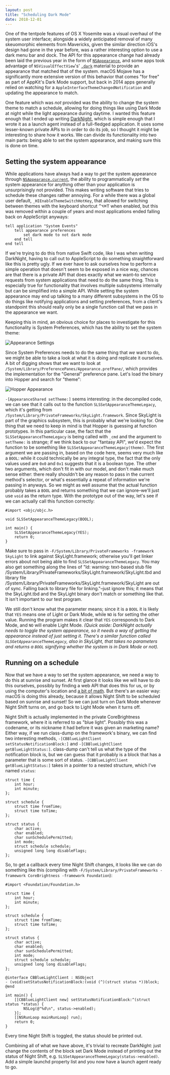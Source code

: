 ```yaml
---
layout: post
title: "Scheduling Dark Mode"
date: 2018-12-01
---
```


One of the tentpole features of OS X Yosemite was a visual overhaul of the system user interface; alongside a widely anticipated removal of many skeuomorphic elements from Mavericks, given the similar direction iOS's design had gone in the year before, was a rather interesting option to use a dark menu bar and dock. The API for this appearance change had already been laid the previous year in the form of [`NSAppearance`](https://developer.apple.com/documentation/appkit/nsappearance), and some apps took advantage of `NSVisualEffectView`'s' [`.dark`](https://developer.apple.com/documentation/appkit/nsvisualeffectview/material/dark) material to provide an appearance that matched that of the system. macOS Mojave has a significantly more extensive version of this behavior that comes "for free" as part of AppKit's Dark Mode support, but back in 2014  apps generally relied on watching for a `AppleInterfaceThemeChangedNotification` and updating the appearance to match.

One feature which was *not* provided was the ability to change the system theme to match a schedule, allowing for doing things like using Dark Mode at night while the light appearance during daytime. I wanted this feature enough that I ended up writing [DarkNight](https://github.com/saagarjha/DarkNight), which is simple enough that I wrote it as a launch agent instead of a full-fledged application. It uses some lesser-known private APIs to in order to do its job, so I thought it might be interesting to share how it works. We can divide its functionality into two main parts: being able to set the system appearance, and making sure this is done on time.

## Setting the system appearance

While applications have always had a way to *get* the system appearance through [`NSAppearance.current`](https://developer.apple.com/documentation/appkit/nsappearance/1531945-current), the ability to programmatically *set* the system appearance for anything other than your application is unsurprisingly not provided. This makes writing software that tries to schedule these changes rather annoying. For a while there was a global user default, `_HIEnableThemeSwitchHotKey`, that allowed for switching between themes with the keyboard shortcut <kbd>^⌥⌘T</kbd> when enabled, but this was removed within a couple of years and most applications ended falling back on AppleScript anyways:

```applescript
tell application "System Events"
	tell appearance preferences
		set dark mode to not dark mode
	end tell
end tell
```

If we're trying to do this from native Swift code, like I was when writing DarkNight, having to call out to AppleScript to do something straightforward like this is pretty ugly. If we ever have to ask ourselves how to perform a simple operation that doesn't seem to be exposed in a nice way, chances are that there is a private API that does exactly what we want–to service requests from system applications that need to do the same thing. This is especially true for functionality that involves multiple subsystems internally but can be simplified into a simple API. While setting the system appearance may end up talking to a many different subsystems in the OS to do things like notifying applications and setting preferences, from a client's standpoint this should really only be a single function call that we pass in the appearance we want.

Keeping this in mind, an obvious choice for places to investigate for this functionality is System Preferences, which has the ability to set the system theme:

![Appearance Settings](AppearanceSettings.png)

Since System Preferences needs to do the same thing that *we* want to do, we might be able to take a look at what it is doing and replicate it ourselves. A bit of digging shows that we want to look at `/System/Library/PreferencePanes/Appearance.prefPane/`, which provides the implementation for the "General" preference pane. Let's load the binary into Hopper and search for "theme":

![Hopper Appearance](HopperAppearance.png)

`-[AppearanceShared setTheme:]` seems interesting: in the decompiled code, we can see that it calls out to the function `SLSSetAppearanceThemeLegacy`, which it's getting from `/System/Library/PrivateFrameworks/SkyLight.framework`. Since SkyLight is part of the graphics subsystem, this is probably what we're looking for. One thing that we need to keep in mind is that Hopper is guessing at function prototypes. In this particular case, the fact that the `SLSSetAppearanceThemeLegacy` is being called with `_cmd` and the argument to `setTheme:` is strange; if we think back to our "fantasy API", we'd expect the function to be something like `SLSSetAppearanceThemeLegacy(theme)`. The first argument we are passing in, based on the code here, seems very much like a `BOOL`: while it could technically be any integral type, the fact that the only values used are `0x0` and `0x1` suggests that it is a boolean type. The other two arguments, which don't fit in with our model, and don't make much sense either: there really shouldn't be any reason to pass in the current method's selector, or what's essentially a repeat of information we're passing in anyways. So we might as well assume that the actual function probably takes a `BOOL` and returns something that we can ignore–we'll just use `void` as the return type. With the prototype out of the way, let's see if we can actually call this function correctly:

```objc
#import <objc/objc.h>

void SLSSetAppearanceThemeLegacy(BOOL);

int main() {
	SLSSetAppearanceThemeLegacy(YES);
	return 0;
}
```

Make sure to pass in `-F/System/Library/PrivateFrameworks -framework SkyLight` to link against SkyLight.framework; otherwise you'll get linker errors about not being able to find `SLSSetAppearanceThemeLegacy`. You may also get something along the lines of "ld: warning: text-based stub file /System/Library/PrivateFrameworks/SkyLight.framework/SkyLight.tbd and library file /System/Library/PrivateFrameworks/SkyLight.framework/SkyLight are out of sync. Falling back to library file for linking."–just ignore this; it means that the SkyLight.tbd and the SkyLight binary don't match or something like that. It isn't important to our test program.

We still don't know what the parameter means; since it is a `BOOL` it is likely that `YES` means one of Light or Dark Mode, while `NO` is for setting the other value. Running the program makes it clear that `YES` corresponds to Dark Mode, and `NO` will enable Light Mode. *(Quick aside: DarkNight actually needs to toggle the system appearance, so it needs a way of getting the appearance instead of just setting it. There's a similar function called `SLSGetAppearanceThemeLegacy`, also in SkyLight, that takes no parameters and returns a `BOOL` signifying whether the system is in Dark Mode or not).*

## Running on a schedule

Now that we have a way to set the system appearance, we need a way to do this at sunrise and sunset. At first glance it looks like we will have to do this ourselves, possibly by finding a web API that does this for us, or by using the computer's location and [a bit of math](https://en.wikipedia.org/wiki/Sunrise_equation). But there's an easier way: macOS is doing this already, because it allows Night Shift to be scheduled based on sunrise and sunset! So we can just turn on Dark Mode whenever Night Shift turns on, and go back to Light Mode when it turns off.

Night Shift is actually implemented in the private CoreBrightness framework, where it is referred to as "blue light". Possibly this was a codename, or its nickname it had before it was given an marketing name? Either way, if we run class-dump on the framework's binary, we can find two interesting methods, `-[CBBlueLightClient setStatusNotificationBlock:]` and `-[CBBlueLightClient getBlueLightStatus:]`. class-dump can't tell us what the type of the notification block is, but we can guess that it probably is a block that has a parameter that is some sort of status. `-[CBBlueLightClient getBlueLightStatus:]` takes in a pointer to a nested structure, which I've named `status`:


```objc
struct time {
	int hour;
	int minute;
};

struct schedule {
	struct time fromTime;
	struct time toTime;
};

struct status {
	char active;
	char enabled;
	char sunSchedulePermitted;
	int mode;
	struct schedule schedule;
	unsigned long long disableFlags;
};
```

So, to get a callback every time Night Shift changes, it looks like we can do something like this (compiling with `-F/System/Library/PrivateFrameworks -framework CoreBrightness -framework Foundation`):

```objc
#import <Foundation/Foundation.h>

struct time {
	int hour;
	int minute;
};

struct schedule {
	struct time fromTime;
	struct time toTime;
};

struct status {
	char active;
	char enabled;
	char sunSchedulePermitted;
	int mode;
	struct schedule schedule;
	unsigned long long disableFlags;
};

@interface CBBlueLightClient : NSObject
- (void)setStatusNotificationBlock:(void (^)(struct status *))block;
@end

int main() {
	[[CBBlueLightClient new] setStatusNotificationBlock:^(struct status *status) {
		NSLog(@"%d\n", status->enabled);
	}];
	[[NSRunLoop mainRunLoop] run];
	return 0;
}
```

Every time Night Shift is toggled, the status should be printed out.

Combining all of what we have above, it's trivial to recreate DarkNight: just change the contents of the block set Dark Mode instead of printing out the status of Night Shift, e.g. `SLSSetAppearanceThemeLegacy(status->enabled)`. Add a simple launchd property list and you now have a launch agent ready to go.
